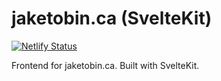 # jaketobin.ca (SvelteKit)
[![Netlify Status](https://api.netlify.com/api/v1/badges/f9c2c405-2ee7-4ac3-9dd4-79f558be82a6/deploy-status)](https://app.netlify.com/sites/subtle-elf-13a782/deploys)

Frontend for jaketobin.ca. Built with SvelteKit.
